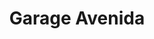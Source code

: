 ---
title: "Garage Avenida"
url: /santa-eulalia-del-campo/garage-avenida/
shop: reparación de automóviles
---